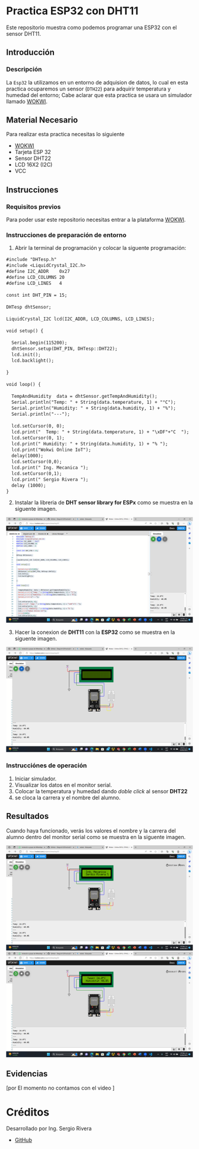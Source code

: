 # Practica ESP32 con DHT11
Este repositorio muestra como podemos programar una ESP32 con el sensor DHT11.

## Introducción

### Descripción

La ```Esp32``` la utilizamos en un entorno de adquision de datos, lo cual en esta practica ocuparemos un sensor (```DTH22```) para adquirir temperatura y humedad del entorno; Cabe aclarar que esta practica se usara un simulador llamado [WOKWI](https://https://wokwi.com/).


## Material Necesario

Para realizar esta practica necesitas lo siguiente

- [WOKWI](https://https://wokwi.com/)
- Tarjeta ESP 32
- Sensor DHT22
- LCD 16X2 (I2C)
- VCC



## Instrucciones

### Requisitos previos

Para poder usar este repositorio necesitas entrar a la plataforma [WOKWI](https://https://wokwi.com/).


### Instrucciones de preparación de entorno 

1. Abrir la terminal de programación y colocar la siguente programación:

```
#include "DHTesp.h"
#include <LiquidCrystal_I2C.h>
#define I2C_ADDR    0x27
#define LCD_COLUMNS 20
#define LCD_LINES   4

const int DHT_PIN = 15;

DHTesp dhtSensor;

LiquidCrystal_I2C lcd(I2C_ADDR, LCD_COLUMNS, LCD_LINES);

void setup() {

  Serial.begin(115200);
  dhtSensor.setup(DHT_PIN, DHTesp::DHT22);
  lcd.init();
  lcd.backlight();

}

void loop() {

  TempAndHumidity  data = dhtSensor.getTempAndHumidity();
  Serial.println("Temp: " + String(data.temperature, 1) + "°C");
  Serial.println("Humidity: " + String(data.humidity, 1) + "%");
  Serial.println("---");
  
  lcd.setCursor(0, 0);
  lcd.print("  Temp: " + String(data.temperature, 1) + "\xDF"+"C  ");
  lcd.setCursor(0, 1);
  lcd.print(" Humidity: " + String(data.humidity, 1) + "% ");
  lcd.print("Wokwi Online IoT");
  delay(1000);
  lcd.setCursor(0,0);
  lcd.print(" Ing. Mecanica ");
  lcd.setCursor(0,1);
  lcd.print(" Sergio Rivera ");
  delay (1000);
}

```
2. Instalar la libreria de **DHT sensor library for ESPx** como se muestra en la siguente imagen.

![](https://github.com/ser2784/PRACTICA-DHT-CON-LCD/blob/main/codigo%202.png)

3. Hacer la conexion de **DHT11** con la **ESP32** como se muestra en la siguente imagen.

![](https://github.com/ser2784/PRACTICA-DHT-CON-LCD/blob/main/diagrama%202.png)

### Instrucciónes de operación

1. Iniciar simulador.
2. Visualizar los datos en el monitor serial.
3. Colocar la temperatura y humedad dando *doble click* al sensor **DHT22** 
4. se cloca la carrera y el nombre del alumno.

## Resultados

Cuando haya funcionado, verás los valores el nombre y la carrera del alumno dentro del monitor serial como se muestra en la siguente imagen.

![](https://github.com/ser2784/PRACTICA-DHT-CON-LCD/blob/main/nombre%20en%20displey%202.png)
![](https://github.com/ser2784/PRACTICA-DHT-CON-LCD/blob/main/temperatura%20en%20displey%202.png)



## Evidencias

[por El momento no contamos con el video ]


# Créditos

Desarrollado por Ing. Sergio Rivera 

- [GitHub](https://github.com/ser2784)